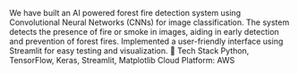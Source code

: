We have built an AI powered forest fire detection system using Convolutional Neural Networks (CNNs) for image
classification. The system detects the presence of fire or smoke in images, aiding in early detection and prevention of
forest fires. Implemented a user-friendly interface using Streamlit for easy testing and visualization.
 Tech Stack
Python, TensorFlow, Keras, Streamlit, Matplotlib
Cloud Platform: AWS

